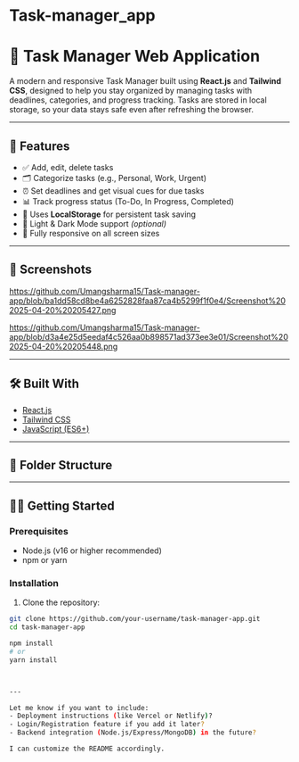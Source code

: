 # Task-manager_app

# 📝 Task Manager Web Application

A modern and responsive Task Manager built using **React.js** and **Tailwind CSS**, designed to help you stay organized by managing tasks with deadlines, categories, and progress tracking. Tasks are stored in local storage, so your data stays safe even after refreshing the browser.

---

## 🚀 Features

- ✅ Add, edit, delete tasks
- 🗂️ Categorize tasks (e.g., Personal, Work, Urgent)
- ⏰ Set deadlines and get visual cues for due tasks
- 📊 Track progress status (To-Do, In Progress, Completed)
- 💾 Uses **LocalStorage** for persistent task saving
- 🌙 Light & Dark Mode support *(optional)*
- 📱 Fully responsive on all screen sizes

---

## 📸 Screenshots

https://github.com/Umangsharma15/Task-manager-app/blob/ba1dd58cd8be4a6252828faa87ca4b5299f1f0e4/Screenshot%202025-04-20%20205427.png

https://github.com/Umangsharma15/Task-manager-app/blob/d3a4e25d5eedaf4c526aa0b898571ad373ee3e01/Screenshot%202025-04-20%20205448.png

---

## 🛠️ Built With

- [React.js](https://reactjs.org/)
- [Tailwind CSS](https://tailwindcss.com/)
- [JavaScript (ES6+)](https://developer.mozilla.org/en-US/docs/Web/JavaScript)

---

## 📁 Folder Structure


---

## 🧑‍💻 Getting Started

### Prerequisites

- Node.js (v16 or higher recommended)
- npm or yarn

### Installation

1. Clone the repository:

```bash
git clone https://github.com/your-username/task-manager-app.git
cd task-manager-app

npm install
# or
yarn install



---

Let me know if you want to include:
- Deployment instructions (like Vercel or Netlify)?
- Login/Registration feature if you add it later?
- Backend integration (Node.js/Express/MongoDB) in the future?

I can customize the README accordingly.
